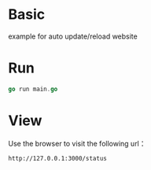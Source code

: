 # Basic
example for auto update/reload website
# Run
```go
go run main.go
```
# View
Use the browser to visit the following url：
```
http://127.0.0.1:3000/status
```


